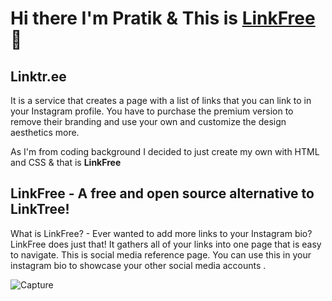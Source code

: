 # Hi there I'm Pratik & This is [LinkFree](https://pratik23rj.github.io/) 👋


## Linktr.ee 
 It is a service that creates a page with a list of links that you can link to in your Instagram profile. You have to purchase the premium version to remove their branding and use your own and customize the design aesthetics more. 
 
 As I'm from coding background I decided to just create my own with HTML and CSS & that is **LinkFree**

## LinkFree - A free and open source alternative to LinkTree!
   What is LinkFree?  -  Ever wanted to add more links to your Instagram bio? LinkFree does just that! It gathers all of your links into one page that is easy to navigate.  This is social media reference page. You can use this in your instagram bio to showcase your other social media accounts .
   
   ![Capture](https://user-images.githubusercontent.com/30311763/92318679-b3441700-f02d-11ea-832a-671a7be20e78.JPG)

   


